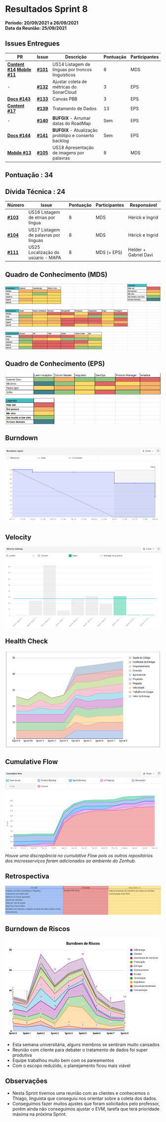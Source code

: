 # Resultados Sprint 8

**Período: 20/09/2021 a 26/09/2021**<br>
**Data da Reunião: 25/09/2021**

## Issues Entregues
| PR | Issue | Descrição | Pontuação | Participantes |
|----|-------|-----------|-----------|---------------|
| [**Content #14**](https://github.com/fga-eps-mds/2021.1-Multilind-content-server/pull/14) [**Mobile #11**](https://github.com/fga-eps-mds/2021.1-Multilind-Mobile-App/pull/11) | [**#101**](https://github.com/fga-eps-mds/2021.1-Multilind-Docs/issues/101) | US14 Listagem de línguas por troncos linguísticos | 8 | MDS |
| - | [**#132**](https://github.com/fga-eps-mds/2021.1-Multilind-Docs/issues/132) | Ajustar coleta de métricas do SonarCloud | 3 | EPS |
| [**Docs #143**](https://github.com/fga-eps-mds/2021.1-Multilind-Docs/pull/143) | [**#133**](https://github.com/fga-eps-mds/2021.1-Multilind-Docs/issues/133) | Canvas PBB | 3 | EPS |
| [**Content #17**](https://github.com/fga-eps-mds/2021.1-Multilind-content-server/pull/17) | [**#139**](https://github.com/fga-eps-mds/2021.1-Multilind-Docs/issues/139) | Tratamento de Dados | 13 | EPS |
| - | [**#140**](https://github.com/fga-eps-mds/2021.1-Multilind-Docs/issues/140) | **BUFGIX** - Arrumar datas do RoadMap | Sem | EPS |
| [**Docs #144**](https://github.com/fga-eps-mds/2021.1-Multilind-Docs/pull/144) | [**#141**](https://github.com/fga-eps-mds/2021.1-Multilind-Docs/issues/140) | **BUFGIX** - Atualização protótipo e conserto backlog | Sem | EPS |
| [**Mobile #13**](https://github.com/fga-eps-mds/2021.1-Multilind-Mobile-App/pull/13) | [**#105**](https://github.com/fga-eps-mds/2021.1-Multilind-Docs/issues/105) | US18 Apresentação de imagens por palavras | 8 | MDS |


## Pontuação : 34
## Dívida Técnica : 24
| Número | Issue | Pontuação | Participantes | Responsável |
|--------|-------|-----------|---------------|-------------|
| [**#103**](https://github.com/fga-eps-mds/2021.1-Multilind-Docs/issues/103) | US16 Listagem de etnias por língua | 8 | MDS | Hérick e Ingrid |
| [**#104**](https://github.com/fga-eps-mds/2021.1-Multilind-Docs/issues/104) | US17 Listagem de palavras por línguas | 8 | MDS | Hérick e Ingrid |
| [**#111**](https://github.com/fga-eps-mds/2021.1-Multilind-Docs/issues/111) | US25 Localização do usúario - MAPA | 8 | MDS (+ EPS) | Helder + Gabriel Davi |


## Quadro de Conhecimento (MDS)
![quadro8](../../img/quadroConhecimento/quadro8.png)

## Quadro de Conhecimento (EPS)
![quadro8](../../img/quadroConhecimento/Equadro8.png)
## Burndown
![burn8](../../img/burndown/burndown8.png)

## Velocity
![velocity8](../../img/velocity/velocity8.png)

## Health Check
![health8](../../img/healthCheck/health8.png)

## Cumulative Flow
![cumulative8](../../img/cumulativeFlow/cumulative8.png)
*Houve uma discrepância no cumulative Flow pois os outros repositórios dos microsserviços foram adicionados ao ambiente do Zenhub.*

## Retrospectiva
![retro8](../../img/retrospective/retro8.png)

## Burndown de Riscos
![riscos8](../../img/riscos/riscos8.png)

* Esta semana universitária, alguns membros se sentiram muito cansados
* Reunião com cliente para debater o tratamento de dados foi super produtiva
* Equipe trabalhou muito bem com os pareamentos
* Com o escopo reduzido, o planejamento ficou mais viável

## Observações
* Nesta Sprint tivemos uma reunião com as clientes e conhecemos o Thiago, linguista que conseguiu nos orientar sobre a coleta dos dados.
* Conseguimos fazer muitos ajustes que foram solicitados pelo professor, porém ainda não conseguimos ajustar o EVM, tarefa que terá prioridade máxima na próxima Sprint.